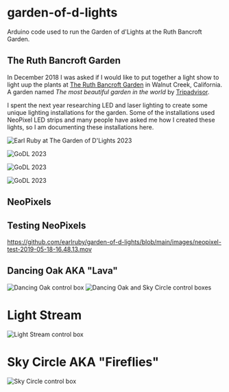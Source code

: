 # garden-of-d-lights
Arduino code used to run the Garden of d'Lights at the Ruth Bancroft Garden.

## The Ruth Bancroft Garden

In December 2018 I was asked if I would like to put together a light show to light uup the plants at
[The Ruth Bancroft Garden](https://www.ruthbancroftgarden.org/) in Walnut Creek, California. A garden named
*The most beautiful garden in the world* by [Tripadvisor](https://www.travelandleisure.com/ruth-bancroft-garden-walnut-creek-california-named-most-beautiful-in-world-tripadvisor-data-study-8700410).

I spent the next year researching LED and laser lighting to create some unique lighting installations for the garden.
Some of the installations used NeoPixel LED strips and many people have asked me how I created these lights, so
I am documenting these installations here.

![Earl Ruby at The Garden of D'Lights 2023](images/20240103_193827.jpg "Earl Ruby at The Garden of D'Lights")

![GoDL 2023](images/2023-12-01%2017.24.02.jpg)

![GoDL 2023](images/2023-12-01%2018.03.59.jpg)

![GoDL 2023](images/2023-12-01%2019.57.56.jpg)

## NeoPixels


## Testing NeoPixels

https://github.com/earlruby/garden-of-d-lights/blob/main/images/neopixel-test-2019-05-18-16.48.13.mov

## Dancing Oak AKA "Lava"

![Dancing Oak control box](images/dancing-oak-2019-11-06-20.50.52.jpg?raw=true "Dancing Oak control box")
![Dancing Oak and Sky Circle control boxes](images/dancing-oak-and-sky-circle-2019-11-07-10.43.38.jpg?raw=true "Dancing Oak and Sky Circle control boxes")

# Light Stream

![Light Stream control box](images/lightstream-construction-2019-10-19-11.50.43.jpg?raw=true "Light Stream control box")


# Sky Circle AKA "Fireflies"

![Sky Circle control box](images/sky-circle-2019-11-08-19.39.08.jpg?raw=true "Sky Circle control box")
